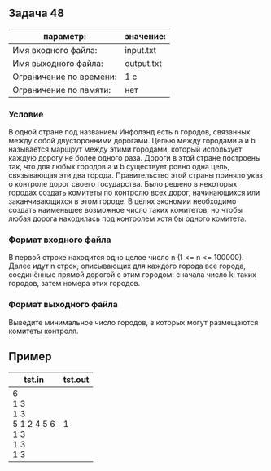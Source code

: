## Задача 48
параметр: | значение:
------------ | -------------
Имя входного файла: |  input.txt
Имя выходного файла: | output.txt
Ограничение по времени: |  1 с
Ограничение по памяти: | нет
### Условие
В одной стране под названием Инфолэнд есть n городов, связанных между собой двусторонними дорогами. Цепью между городами a и b называется маршрут между этими городами, который использует каждую дорогу не более одного раза. Дороги в этой стране построены так, что для любых городов a и b существует ровно одна цепь, связывающая эти два города. Правительство этой страны приняло указ о контроле дорог своего государства. Было решено в некоторых городах создать комитеты по контролю всех дорог, начинающихся или заканчивающихся в этом городе. В целях экономии необходимо создать наименьшее возможное число таких комитетов, но чтобы любая дорога находилась под контролем хотя бы одного комитета.
### Формат входного файла
В первой строке находится одно целое число n (1 <= n <= 100000). Далее идут n строк, описывающих для каждого города все города, соединённые прямой дорогой с этим городом: сначала число ki таких городов, затем номера этих городов.
### Формат выходного файла
Выведите минимальное число городов, в которых могут размещаются комитеты контроля.

## Пример
tst.in | tst.out
------------ | -------------
6 <br> 1 3 <br> 1 3 <br> 5 1 2 4 5 6 <br> 1 3 <br> 1 3 <br> 1 3 <br> | 1

